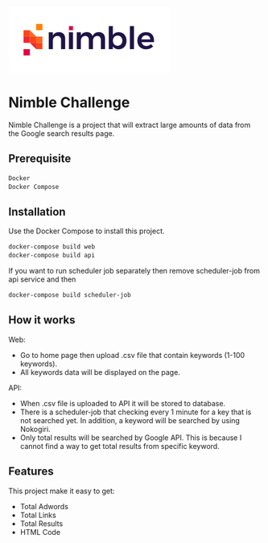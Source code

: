 ![Logo of the project](https://raw.githubusercontent.com/nattaponaie/nimble-challenge/master/web/static/favicon.png)

# Nimble Challenge

Nimble Challenge is a project that will extract large amounts of data from the Google search results page.

## Prerequisite

```bash
Docker
Docker Compose
```

## Installation

Use the Docker Compose to install this project.

```bash
docker-compose build web
docker-compose build api
```

If you want to run scheduler job separately then remove scheduler-job from api service and then

```bash
docker-compose build scheduler-job
```

## How it works

Web:
  - Go to home page then upload .csv file that contain keywords (1-100 keywords).
  - All keywords data will be displayed on the page.
  
API:
  - When .csv file is uploaded to API it will be stored to database.
  - There is a scheduler-job that checking every 1 minute for a key that is not searched yet. In addition, a keyword will be searched by using Nokogiri.
  - Only total results will be searched by Google API. This is because I cannot find a way to get total results from specific keyword.
  
## Features

This project make it easy to get:
  - Total Adwords
  - Total Links
  - Total Results
  - HTML Code
